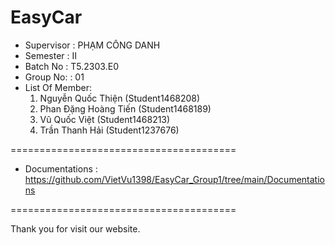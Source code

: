 EasyCar
=======================================
+ Supervisor		: PHẠM CÔNG DANH
+ Semester		: II	
+ Batch No		: T5.2303.E0
+ Group No:		: 01
+ List Of Member:
	1. Nguyễn Quốc Thiện (Student1468208)
	2. Phan Đặng Hoàng Tiến (Student1468189)
	3. Vũ Quốc Việt (Student1468213)
	4. Trần Thanh Hải (Student1237676)	
 
=======================================
+ Documentations : https://github.com/VietVu1398/EasyCar_Group1/tree/main/Documentations


=======================================	

Thank you for visit our website.
